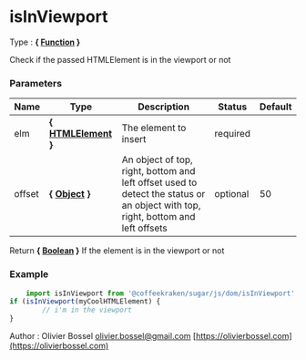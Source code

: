 # isInViewport

<!-- @namespace: sugar.js.dom.isInViewport -->

Type : **{ [Function](https://developer.mozilla.org/fr/docs/Web/JavaScript/Reference/Objets_globaux/Function) }**


Check if the passed HTMLElement is in the viewport or not



### Parameters
Name  |  Type  |  Description  |  Status  |  Default
------------  |  ------------  |  ------------  |  ------------  |  ------------
elm  |  **{ [HTMLElement](https://developer.mozilla.org/fr/docs/Web/API/HTMLElement) }**  |  The element to insert  |  required  |
offset  |  **{ [Object](https://developer.mozilla.org/fr/docs/Web/JavaScript/Reference/Objets_globaux/Object) }**  |  An object of top, right, bottom and left offset used to detect the status or an object with top, right, bottom and left offsets  |  optional  |  50

Return **{ [Boolean](https://developer.mozilla.org/fr/docs/Web/JavaScript/Reference/Objets_globaux/Boolean) }** If the element is in the viewport or not

### Example
```js
	import isInViewport from '@coffeekraken/sugar/js/dom/isInViewport'
if (isInViewport(myCoolHTMLElement) {
		// i'm in the viewport
}
```
Author : Olivier Bossel [olivier.bossel@gmail.com](mailto:olivier.bossel@gmail.com) [https://olivierbossel.com](https://olivierbossel.com)
